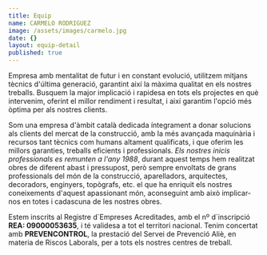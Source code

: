 ```yaml
---
title: Equip
name: CARMELO RODRIGUEZ
image: /assets/images/carmelo.jpg
date: {}
layout: equip-detail
published: true
---
```


Empresa amb mentalitat de futur i en constant evolució, utilitzem mitjans tècnics d'última generació, garantint així la màxima qualitat en els nostres treballs. Busquem la major implicació i rapidesa en tots els projectes en què intervenim, oferint el millor rendiment i resultat, i així garantim l'opció més òptima per als nostres clients.

Som una empresa d'àmbit català dedicada íntegrament a donar solucions als clients del mercat de la construcció, amb la més avançada maquinària i recursos tant tècnics com humans altament qualificats, i que oferim les millors garanties, treballs eficients i professionals.
_Els nostres inicis professionals es remunten a l'any 1988_, durant aquest temps hem realitzat obres de diferent abast i pressupost, però sempre envoltats de grans professionals del món de la construcció, aparelladors, arquitectes, decoradors, enginyers, topògrafs, etc. el que ha enriquit els nostres coneixements d'aquest apassionant món, aconseguint amb això implicar-nos en totes i cadascuna de les nostres obres.

Estem inscrits al Registre d´Empreses Acreditades, amb el nº d´inscripció **REA: 09000053635**, i té validesa a tot el territori nacional. Tenim concertat amb **PREVENCONTROL**, la prestació del Servei de Prevenció Aliè, en materia de Riscos Laborals, per a tots els nostres centres de treball.
